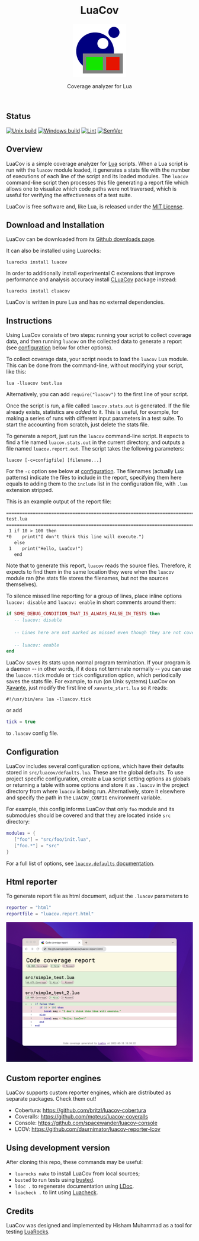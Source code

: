 <div align="center">
    <h1>LuaCov</h1>
    <img src="./docs/logo/luacov-144x144.png" width="144" />
    <p align="center">
        Coverage analyzer for Lua
    </p>
</div>

<br>

## Status
[![Unix build](https://img.shields.io/github/actions/workflow/status/lunarmodules/luacov/unix_build.yml?branch=master&label=Unix%20build&logo=linux)](https://github.com/lunarmodules/luacov/actions/workflows/unix_build.yml)
[![Windows build](https://ci.appveyor.com/api/projects/status/nwlc6603cva412ub?svg=true)](https://ci.appveyor.com/project/hishamhm/luacov)
[![Lint](https://github.com/lunarmodules/luacov/workflows/Lint/badge.svg)](https://github.com/lunarmodules/luacov/actions/workflows/lint.yml)
[![SemVer](https://img.shields.io/github/v/tag/lunarmodules/luacov?color=brightgreen&label=SemVer&logo=semver&sort=semver)](CHANGELOG.md)

## Overview

LuaCov is a simple coverage analyzer for [Lua](http://www.lua.org) scripts.
When a Lua script is run with the `luacov` module loaded, it generates a stats
file with the number of executions of each line of the script and its loaded
modules. The `luacov` command-line script then processes this file generating
a report file which allows one to visualize which code paths were not
traversed, which is useful for verifying the effectiveness of a test suite.

LuaCov is free software and, like Lua, is released under the
[MIT License](https://www.lua.org/license.html).

## Download and Installation

LuaCov can be downloaded from its
[Github downloads page](https://github.com/lunarmodules/luacov/releases).

It can also be installed using Luarocks:

```
luarocks install luacov
```

In order to additionally install experimental C extensions that improve
performance and analysis accuracy install
[CLuaCov](https://github.com/mpeterv/cluacov) package instead:

```
luarocks install cluacov
```

LuaCov is written in pure Lua and has no external dependencies.

## Instructions

Using LuaCov consists of two steps: running your script to collect coverage
data, and then running `luacov` on the collected data to generate a report
(see [configuration](#configuration) below for other options).

To collect coverage data, your script needs to load the `luacov` Lua module.
This can be done from the command-line, without modifying your script, like
this:

    lua -lluacov test.lua

Alternatively, you can add `require("luacov")` to the first line of your
script.

Once the script is run, a file called `luacov.stats.out` is generated. If the
file already exists, statistics are _added_ to it. This is useful, for
example, for making a series of runs with different input parameters in a test
suite. To start the accounting from scratch, just delete the stats file.

To generate a report, just run the `luacov` command-line script. It expects to
find a file named `luacov.stats.out` in the current directory, and outputs a
file named `luacov.report.out`. The script takes the following parameters:

    luacov [-c=configfile] [filename...]

For the `-c` option see below at [configuration](#configuration). The filenames
(actually Lua patterns) indicate the files to include in the report, specifying
them here equals to adding them to the `include` list in the configuration
file, with `.lua` extension stripped.

This is an example output of the report file:

```
==============================================================================
test.lua
==============================================================================
 1 if 10 > 100 then
*0    print("I don't think this line will execute.")
   else
 1    print("Hello, LuaCov!")
   end
```

Note that to generate this report, `luacov` reads the source files. Therefore,
it expects to find them in the same location they were when the `luacov`
module ran (the stats file stores the filenames, but not the sources
themselves).

To silence missed line reporting for a group of lines, place inline options
`luacov: disable` and `luacov: enable` in short comments around them:

```lua
if SOME_DEBUG_CONDITION_THAT_IS_ALWAYS_FALSE_IN_TESTS then
   -- luacov: disable

   -- Lines here are not marked as missed even though they are not covered.

   -- luacov: enable
end
```

LuaCov saves its stats upon normal program termination. If your program is a
daemon -- in other words, if it does not terminate normally -- you can use the
`luacov.tick` module or `tick` configuration option, which periodically saves
the stats file. For example, to run (on Unix systems) LuaCov on
[Xavante](httpsf://lunarmodules.github.io/xavante/), just modify the first line
of `xavante_start.lua` so it reads:

```
#!/usr/bin/env lua -lluacov.tick
```

or add

```lua
tick = true
```

to `.luacov` config file.


## Configuration

LuaCov includes several configuration options, which have their defaults
stored in `src/luacov/defaults.lua`. These are the global defaults. To use
project specific configuration, create a Lua script setting options as globals
or returning a table with some options and store it as `.luacov` in the project
directory from where `luacov` is being run. Alternatively, store it elsewhere
and specify the path in the `LUACOV_CONFIG` environment variable.

For example, this config informs LuaCov that only `foo` module and its
submodules should be covered and that they are located inside `src` directory:

```lua
modules = {
   ["foo"] = "src/foo/init.lua",
   ["foo.*"] = "src"
}
```

For a full list of options, see
[`luacov.defaults` documentation](https://lunarmodules.github.io/luacov/doc/modules/luacov.defaults.html).

## Html reporter

To generate report file as html document, adjust the `.luacov` parameters to

```lua
reporter = "html"
reportfile = "luacov.report.html"
```

![LuaCov Html Reporter](docs/luacov-html-reporter.png)

## Custom reporter engines

LuaCov supports custom reporter engines, which are distributed as separate
packages. Check them out!

* Cobertura: https://github.com/britzl/luacov-cobertura
* Coveralls: https://github.com/moteus/luacov-coveralls
* Console: https://github.com/spacewander/luacov-console
* LCOV: https://github.com/daurnimator/luacov-reporter-lcov

## Using development version

After cloning this repo, these commands may be useful:

* `luarocks make` to install LuaCov from local sources;
* `busted` to run tests using [busted](https://github.com/Olivine-Labs/busted).
* `ldoc .` to regenerate documentation using
  [LDoc](https://github.com/stevedonovan/LDoc).
* `luacheck .` to lint using [Luacheck](https://github.com/lunarmodules/luacheck).

## Credits

LuaCov was designed and implemented by Hisham Muhammad as a tool for testing
[LuaRocks](https://luarocks.org/).
